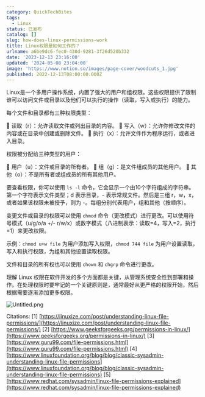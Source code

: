 ```yaml
---
category: QuickTechBites
tags:
  - Linux
status: 已发布
catalog: []
slug: how-does-linux-permissions-work
title: Linux权限是如何工作的？
urlname: a6be9dc6-fec0-430d-9281-3f26d520b332
date: '2023-12-13 23:16:00'
updated: '2024-05-08 23:04:00'
image: 'https://www.notion.so/images/page-cover/woodcuts_1.jpg'
published: 2022-12-13T08:00:00.000Z
---
```


Linux是一个多用户操作系统，内置了强大的用户和组权限。这些权限提供了限制谁可以访问文件或目录以及他们可以执行的操作（读取，写入或执行）的能力。


每个文件和目录都有三种权限类型：


🔸 读取（r）：允许读取文件或列出目录的内容。
🔸 写入（w）：允许你修改文件的内容或在目录中创建或删除文件。
🔸 执行（x）：允许文件作为程序运行，或者进入目录。


权限被分配给三种类型的用户：


🔸 用户（u）：文件或目录的所有者。
🔸 组（g）：是文件组成员的其他用户。
🔸 其他（o）：不是所有者或组成员的所有其他用户。


要查看权限，你可以使用 `ls -l` 命令，它会显示一个由10个字符组成的字符串。第一个字符表示文件类型；d 表示目录，- 表示常规文件。然后是三组 r，w，x，或者如果该权限未被授予，则为 -。每组分别代表用户，组和其他（按顺序）。


变更文件或目录的权限可以使用 `chmod` 命令（更改模式）进行更改。可以使用符号模式（u/g/o/a +/- r/w/x）或数字模式（八进制表示：读取=4，写入=2，执行=1）来更改权限。


示例：`chmod u+w file` 为用户添加写入权限，`chmod 744 file` 为用户设置读取，写入和执行权限，为组和其他设置读取权限。


文件和目录的所有权也可以使用 `chown` 和 `chgrp` 命令进行更改。


理解 Linux 权限在软件开发的多个方面都是关键，从管理系统安全性到部署和操作。在处理权限时要牢记的一个关键原则是，通常最好从更严格的权限开始，然后根据需要逐渐添加更多权限。


![Untitled.png](https://prod-files-secure.s3.us-west-2.amazonaws.com/5d24fe63-e567-4804-86f9-9fdc62e13082/332b89ee-9c33-4950-8a69-32c3d1ff2c69/Untitled.png?X-Amz-Algorithm=AWS4-HMAC-SHA256&X-Amz-Content-Sha256=UNSIGNED-PAYLOAD&X-Amz-Credential=ASIAZI2LB466RF5J6WYD%2F20250307%2Fus-west-2%2Fs3%2Faws4_request&X-Amz-Date=20250307T053906Z&X-Amz-Expires=3600&X-Amz-Security-Token=IQoJb3JpZ2luX2VjEPb%2F%2F%2F%2F%2F%2F%2F%2F%2F%2FwEaCXVzLXdlc3QtMiJHMEUCIQDHufgIYBBKRghSqRoSeBGkjecHI9l50DIKNZeMHv5qSgIgdhLVtvFPjPq8mRtl1G9Ng71nsrJTHjHnbt89B80JXx4q%2FwMIPxAAGgw2Mzc0MjMxODM4MDUiDMzwCUSoffH4FIMBByrcA9jGlY72SmjTHn2IoIOIJRH9hD3CtTvFxBX65cYnfqRXCXThQC1EYiK1QEfN8%2FqVGD46x0ZfJLDykWp20QsJY6ePohGjbAxizg%2B2Yu2a7GOd6FIRKwcySZCOoM9LyZ8i5zfGZOS6iEbxPVxpWvyyenTzRop33ioatKfxzrczwkvKD0XaYyB%2BNEy%2B3S7p1S8BK9TDVpy5S6vgkMhsf4pM0V1YAN4fb14w5GlQ8WuywjaY7B1dOlqNhvSu%2F0mV9OWJ0Ee5b3gB5OjbUIIxB4rNTq7dF2sroLtbZDAK6gCvY%2BwQs1ZJ96kTVpk86wjjACpYSA2PxQpahcIed6CMSE%2FdgYXOmmYOgG7MIU%2FgGdKv3lOesbTNYYiJu1QyVpGRbskpqvB1O%2Bai4Z8lRNftWKEjihqHBkhN5kI%2FgLOuww32GdTin4H3KRdmmfQRa9Z3eYlDjzFQOTt%2BDR98U8BagA6ozc2sizR%2F%2BJCO21tWN%2B5vOse7oWsh2knqXG660NDVPg3ev84YudFqxqc1F6RAoLc%2Bbw34hfCAll%2B4kSx9y37Zp4n9d%2FKSR2s4Oo6U5ZWaxBNrkGSfgvB2IYkgYn5%2B%2B6SORA6NJgu9H0crBdGuZJ5aESg2IWju2ER1vu0azmJzMK%2BFqr4GOqUBKRucfDlD5sa1i7xyPK82FP42mRPCpxZw9ZeWg5xV3gYqN8ypNZc8B9yycb24wnUl56lpjLS4DvuZmBQsBmLteeAmQkD55ps%2BOMpcA17IbJ%2BZEeSYV4DuTKQwUi%2BBM4%2B5KsyCm9RQNKwOjUZ0mFnCBMxkpiGR8Qa55Z82hJh%2FJI688OLF0V8KMSxa0agjmA4xIqCUZtG5iGAVejn6bIgXmMzR%2Bjkl&X-Amz-Signature=b60a8468bbbf57264189fed6249ec1c43fcb3304e9af659caf46761e86365de6&X-Amz-SignedHeaders=host&x-id=GetObject)


Citations:
[1] [https://linuxize.com/post/understanding-linux-file-permissions/](https://linuxize.com/post/understanding-linux-file-permissions/)
[2] [https://www.geeksforgeeks.org/permissions-in-linux/](https://www.geeksforgeeks.org/permissions-in-linux/)
[3] [https://www.guru99.com/file-permissions.html](https://www.guru99.com/file-permissions.html)
[4] [https://www.linuxfoundation.org/blog/blog/classic-sysadmin-understanding-linux-file-permissions](https://www.linuxfoundation.org/blog/blog/classic-sysadmin-understanding-linux-file-permissions)
[5] [https://www.redhat.com/sysadmin/linux-file-permissions-explained](https://www.redhat.com/sysadmin/linux-file-permissions-explained)

